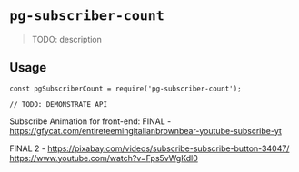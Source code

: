 # `pg-subscriber-count`

> TODO: description

## Usage

```
const pgSubscriberCount = require('pg-subscriber-count');

// TODO: DEMONSTRATE API
```

Subscribe Animation for front-end:
FINAL - https://gfycat.com/entireteemingitalianbrownbear-youtube-subscribe-yt

FINAL 2 - https://pixabay.com/videos/subscribe-subscribe-button-34047/
https://www.youtube.com/watch?v=Fps5vWgKdl0
